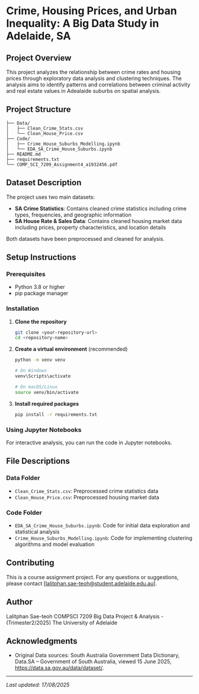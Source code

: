 # Crime, Housing Prices, and Urban Inequality: A Big Data Study in Adelaide, SA

## Project Overview

This project analyzes the relationship between crime rates and housing prices through exploratory data analysis and clustering techniques. The analysis aims to identify patterns and correlations between criminal activity and real estate values in Adealaide suburbs on spatial analysis.

## Project Structure
```
├── Data/
│   ├── Clean_Crime_Stats.csv
│   └── Clean_House_Price.csv
├── Code/
│   ├── Crime_House_Suburbs_Modelling.ipynb
│   └── EDA_SA_Crime_House_Suburbs.ipynb
├── README.md
├── requirements.txt
└── COMP_SCI_7209_Assignment4_a1932456.pdf

```

## Dataset Description

The project uses two main datasets:

- **SA Crime Statistics**: Contains cleaned crime statistics including crime types, frequencies, and geographic information
- **SA House Rate & Sales Data**: Contains cleaned housing market data including prices, property characteristics, and location details

Both datasets have been preprocessed and cleaned for analysis.

## Setup Instructions

### Prerequisites

- Python 3.8 or higher
- pip package manager

### Installation

1. **Clone the repository**
   ```bash
   git clone <your-repository-url>
   cd <repository-name>
   ```

2. **Create a virtual environment** (recommended)
   ```bash
   python -m venv venv
   
   # On Windows
   venv\Scripts\activate
   
   # On macOS/Linux
   source venv/bin/activate
   ```

3. **Install required packages**
   ```bash
   pip install -r requirements.txt
   ```

### Using Jupyter Notebooks

For interactive analysis, you can run the code in Jupyter notebooks.

## File Descriptions

### Data Folder
- `Clean_Crime_Stats.csv`: Preprocessed crime statistics data
- `Clean_House_Price.csv`: Preprocessed housing market data

### Code Folder
- `EDA_SA_Crime_House_Suburbs.ipynb`: Code for initial data exploration and statistical analysis
- `Crime_House_Suburbs_Modelling.ipynb`: Code for implementing clustering algorithms and model evaluation

## Contributing

This is a course assignment project. For any questions or suggestions, please contact [lalitphan.sae-teoh@student.adelaide.edu.au].

## Author

Lalitphan Sae-teoh
COMPSCI 7209 Big Data Project & Analysis - (Trimester2/2025) 
The University of Adelaide

## Acknowledgments

- Original Data sources: South Australia Government Data Dictionary, Data.SA – Government of South Australia, viewed 15 June 2025, https://data.sa.gov.au/data/dataset/.

---

*Last updated: 17/08/2025*

